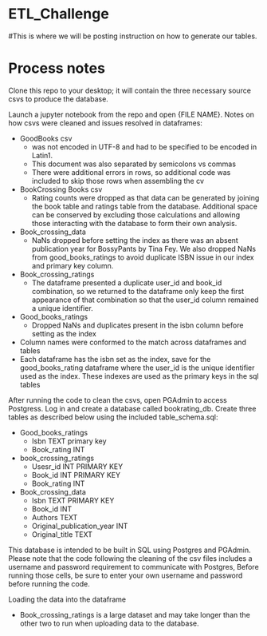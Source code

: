 <h1> ETL_Challenge</h1>
#This is where we will be posting instruction on how to generate our tables. 

<h1>Process notes</h1>

Clone this repo to your desktop; it will contain the three necessary source csvs to produce the database.

Launch a jupyter notebook from the repo and open {FILE NAME}.
Notes on how csvs were cleaned and issues resolved in dataframes:
* GoodBooks csv 
  * was not encoded in UTF-8 and had to be specified to be encoded in Latin1. 
  * This document was also separated by semicolons vs commas
  * There were additional errors in rows, so additional code was included to skip those rows when assembling the cv
* BookCrossing Books csv
  * Rating counts were dropped as that data can be generated by joining the book table and ratings table from the database.  Additional space can be conserved by excluding those calculations and allowing those interacting with the database to form their own analysis.
* Book_crossing_data
  * NaNs dropped before setting the index as there was an absent publication year for BossyPants by Tina Fey. We also dropped NaNs from good_books_ratings to avoid duplicate ISBN issue in our index and primary key column.
* Book_crossing_ratings
  * The dataframe presented a duplicate user_id and book_id combination, so we returned to the dataframe only keep the first appearance of that combination so that the user_id column remained a unique identifier.
* Good_books_ratings
  * Dropped NaNs and duplicates present in the isbn column before setting as the index
* Column names were conformed to the match across dataframes and tables
* Each dataframe has the isbn set as the index, save for the good_books_rating dataframe where the user_id is the unique identifier used as the index. These indexes are used as the primary keys in the sql tables

After running the code to clean the csvs, open PGAdmin to access Postgress.
Log in and create a database called bookrating_db.
Create three tables as described below using the included table_schema.sql:
* Good_books_ratings
    * Isbn TEXT primary key
    * Book_rating INT
* book_crossing_ratings
    * Usesr_id INT PRIMARY KEY
    * Book_id INT PRIMARY KEY
    * Book_rating INT
* Book_crossing_data
    * Isbn TEXT PRIMARY KEY
    * Book_id INT
    * Authors TEXT
    * Original_publication_year INT
    * Original_title TEXT


This database is intended to be built in SQL using Postgres and PGAdmin.  Please note that the code following the cleaning of the csv files includes a username and password requirement to communicate with Postgres,  Before running those cells, be sure to enter your own username and password before running the code.

Loading the data into the dataframe
* Book_crossing_ratings is a large dataset and may take longer than the other two to run when uploading data to the database.
